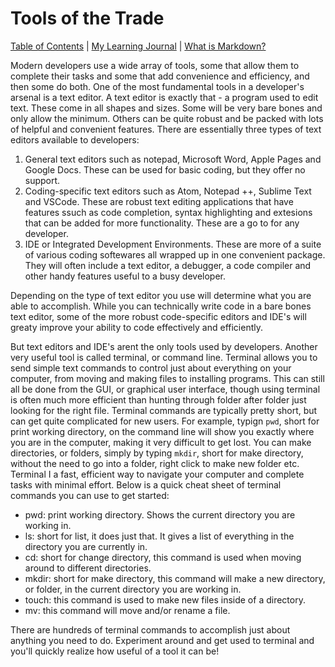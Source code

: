 # Tools of the Trade

[Table of Contents](https://penjoe.github.io/learning-journal/table-of-contents) | [My Learning Journal](https://penjoe.github.io/learning-journal/) | [What is Markdown?](https://www.penjoe.github.io/learning-journal/markdown)

Modern developers use a wide array of tools, some that allow them to complete their tasks and some that add convenience and efficiency, and then some do both. One of the most fundamental tools in a developer's arsenal is a text editor. A text editor is exactly that - a program used to edit text. These come in all shapes and sizes. Some will be very bare bones and only allow the minimum. Others can be quite robust and be packed with lots of helpful and convenient features. There are essentially three types of text editors available to developers:
  1. General text editors such as notepad, Microsoft Word, Apple Pages and Google Docs. These can be used for basic coding, but they offer no support.
  2. Coding-specific text editors such as Atom, Notepad ++, Sublime Text and VSCode. These are robust text editing applications that have features ssuch as code completion, syntax highlighting and extesions that can be added for more functionality. These are a go to for any developer.
  3. IDE or Integrated Development Environments. These are more of a suite of various coding softewares all wrapped up in one convenient package. They will often include a text editor, a debugger, a code compiler and other handy features useful to a busy developer. 
  
Depending on the type of text editor you use will determine what you are able to accomplish. While you can technically write code in a bare bones text editor, some of the more robust code-specific editors and IDE's will greaty improve your ability to code effectively and efficiently.
  
But text editors and IDE's arent the only tools used by developers. Another very useful tool is called terminal, or command line. Terminal allows you to send simple text commands to control just about everything on your computer, from moving and making files to installing programs. This can still all be done from the GUI, or graphical user interface, though using terminal is often much more efficient than hunting through folder after folder just looking for the right file. Terminal commands are typically pretty short, but can get quite complicated for new users. For example, typign `pwd`, short for print working directory, on the command line will show you exactly where you are in the computer, making it very difficult to get lost. You can make directories, or folders, simply by typing `mkdir`, short for make directory, without the need to go into a folder, right click to make new folder etc. Terminal I a fast, efficient way to navigate your computer and complete tasks with minimal effort. Below is a quick cheat sheet of terminal commands you can use to get started:

- pwd: print working directory. Shows the current directory you are working in.
- ls: short for list, it does just that. It gives a list of everything in the directory you are currently in.
- cd: short for change directory, this command is used when moving around to different directories.
- mkdir: short for make directory, this command will make a new directory, or folder, in the current directory you are working in.
- touch: this command is used to make new files inside of a directory.
- mv: this command will move and/or rename a file.

There are hundreds of terminal commands to accomplish just about anything you need to do. Experiment around and get used to terminal and you'll quickly realize how useful of a tool it can be!
